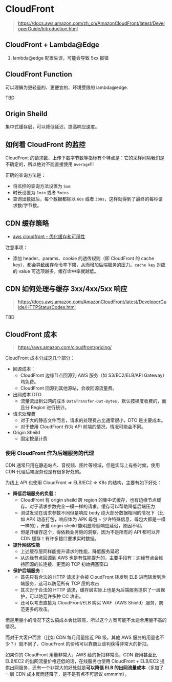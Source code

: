 # CloudFront

>https://docs.aws.amazon.com/zh_cn/AmazonCloudFront/latest/DeveloperGuide/Introduction.html

## CloudFront + Lambda@Edge

1. lambda@edge 配置失误，可能会导致 5xx 报错

## CloudFront Function

可以理解为更轻量的、更便宜的、环境受限的 lambda@edge.

TBD


## Origin Sheild

集中式缓存层，可以降低延迟，提高响应速度。

## 如何看 CloudFront 的监控

CloudFront 的请求数、上传下载字节数等指标有个特点是：它的采样间隔我们是不确定的，所以绝对不能直接使用 `Average`!!!

正确的查询方法是：

- 将监控的查询方法设置为 `Sum`
- 时长设置为 `1min` 或者 `5mins`
- 查询出数据后，每个数据都除以 `60s` 或者 `300s`，这样就得到了最终的每秒请求数/字节数。


## CDN 缓存策略

- [aws cloudfront - 优化缓存和可用性](https://docs.aws.amazon.com/zh_cn/AmazonCloudFront/latest/DeveloperGuide/ConfiguringCaching.html)

注意事项：

- 添加 header、params、cookie 的透传规则（即 CloudFront 的 cache key），都会导致缓存命令率下降，从而增加后端服务的压力。`cache key` 对应的 value 可选项越多，缓存命中率就越低。


## CDN 如何处理与缓存 3xx/4xx/5xx 响应

>https://docs.aws.amazon.com/AmazonCloudFront/latest/DeveloperGuide/HTTPStatusCodes.html

TBD


## CloudFront 成本

>https://aws.amazon.com/cloudfront/pricing/

CloudFront 成本分成这几个部分：

- 回源成本：
  - CloudFront 边缘节点回源到 AWS 服务（如 S3/EC2/ELB/API Gateway）均免费。
  - CloudFront 回源到其他源站，会收回源流量费。
- 出网成本 DTO
  - 流量流出到公网的成本 `DataTransfer-Out-Bytes`，默认按梯度收费的，而且分 Region 进行统计。
- 请求处理费
  - 对于大的静态文件而言，请求的处理费占比通常很小，DTO 是主要成本。
  - 对于使用 CloudFront 作为 API 前端的情况，情况可能会不同。
- Origin Sheild
  - 固定按量计费

### 使用 CloudFront 作为后端服务的代理

CDN 通常只用在静态站点、音视频、图片等领域，但是实际上有些时候，使用 CDN 代理后端服务也是有很多好处的。

为线上 API 也使用 CloudFront => ELB/EC2 => K8s 的结构，主要有如下好处：

- **降低后端服务的负载**：
  - CloudFront 有 origin sheild 跨 region 的集中式缓存，也有边缘节点缓存。对于请求参数完全一模一样的请求，缓存可以帮助降低后端压力
  - 测试发现在请求参数不同但是响应 body 绝大部分数据相同的情况下（比如 APK 动态打包，响应体为 APK 母包 + 少许特殊信息，母包大都是一模一样的），开启 origin sheild 能明显降低响应延迟，原因不明。
  - 但是开缓存这个，得依赖业务侧的洞察，因为不是所有的 API 都可以开 CDN 缓存！有许多接口要求实时数据。
- **提升网络性能**
  - 上述缓存层同样能提升请求的性能，降低服务延迟
  - 从边缘节点回源到 AWS 也是有性能提升的，主要手段有：边缘节点会维持回源的长连接、更宽的 TCP 初始拥塞窗口
- **保护后端服务**：
  - 首先只有合法的 HTTP 请求才会被 CloudFront 转发到 ELB 进而转发到后端服务，这可以防范所有 TCP 层的攻击
  - 其次对于合法的 HTTP 请求，缓存层实际上也是为后端服务提供了一层保护，可以防范许多种 CC 攻击。
  - 还可以考虑直接为 CloudFront/ELB 购买 WAF（AWS Shield）服务，防范更多的攻击。

但是用量小的情况下这么搞成本会比较高，所以这个方案可能不太适合用量不高的情况。

而对于大客户而言（比如 CDN 每月用量接近 PB 级，其他 AWS 服务的用量也不少？）就不同了，CloudFront 的价格可以靠商业谈判获得非常大的折扣。

如果你的 CloudFront 用量非常大，AWS 给的折扣非常高，CDN 费用甚至比 ELB/EC2 的出网流量价格还低的话，在线服务也使用 CloudFront + ELB/EC2 提供出网服务，还有一个非常大的好处就是**可以降低 ELB 的出网流量成本**（多加了一层 CDN 成本反而还降了，是不是有点不可思议 emmmm）。

